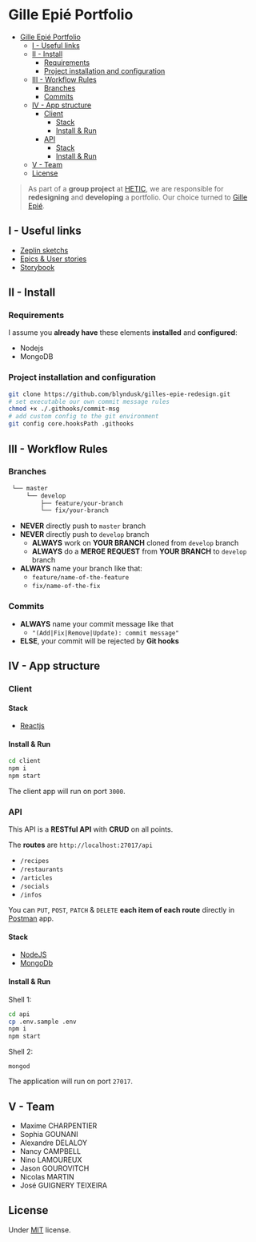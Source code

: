 # Gille Epié Portfolio

- [Gille Epié Portfolio](#gille-epi%c3%a9-portfolio)
  - [I - Useful links](#i---useful-links)
  - [II - Install](#ii---install)
    - [Requirements](#requirements)
    - [Project installation and configuration](#project-installation-and-configuration)
  - [III - Workflow Rules](#iii---workflow-rules)
    - [Branches](#branches)
    - [Commits](#commits)
  - [IV - App structure](#iv---app-structure)
    - [Client](#client)
      - [Stack](#stack)
      - [Install & Run](#install--run)
    - [API](#api)
      - [Stack](#stack-1)
      - [Install & Run](#install--run-1)
  - [V - Team](#v---team)
  - [License](#license)

> As part of a **group project** at [HETIC](https://hetic.net), we are responsible for **redesigning** and **developing** a portfolio. Our choice turned to [Gille Epié](http://www.gillesepie.com/).

## I - Useful links

- [Zeplin sketchs](https://app.zeplin.io/project/5ea14eee2bc979ae50730436/dashboard)
- [Epics & User stories](https://docs.google.com/document/d/1vaWID_KFF5FfbPPCprHcCSBTRMAFMc8QzDJhIuKTBg8)
- [Storybook](https://blyndusk.github.io/gilles-epie-redesign)

## II - Install

### Requirements

I assume you **already have** these elements **installed** and **configured**:

- Nodejs
- MongoDB

### Project installation and configuration

```bash
git clone https://github.com/blyndusk/gilles-epie-redesign.git
# set executable our own commit message rules
chmod +x ./.githooks/commit-msg
# add custom config to the git environment
git config core.hooksPath .githooks

```

## III - Workflow Rules

### Branches

```bash
 └── master
     └── develop
         ├── feature/your-branch
         └── fix/your-branch
```

- **NEVER** directly push to `master` branch
- **NEVER** directly push to `develop` branch
  - **ALWAYS** work on **YOUR BRANCH** cloned from `develop` branch
  - **ALWAYS** do a **MERGE REQUEST** from **YOUR BRANCH** to `develop` branch
- **ALWAYS** name your branch like that:
  - `feature/name-of-the-feature`
  - `fix/name-of-the-fix`

### Commits

- **ALWAYS** name your commit message like that
  - `"(Add|Fix|Remove|Update): commit message"`
- **ELSE**, your commit will be rejected by **Git hooks**

## IV - App structure

### Client

#### Stack

- [Reactjs](https://reactjs.org/)

#### Install & Run

```bash
cd client
npm i
npm start
```

The client app will run on port `3000`.

### API

This API is a **RESTful API** with **CRUD** on all points.

The **routes** are `http://localhost:27017/api`

- `/recipes`
- `/restaurants`
- `/articles`
- `/socials`
- `/infos`

You can `PUT`, `POST`, `PATCH` & `DELETE` **each item of each route** directly in [Postman](https://www.postman.com/) app.

#### Stack

- [NodeJS](https://nodejs.org/)
- [MongoDb](https://www.mongodb.com/)

#### Install & Run

Shell 1:

```bash
cd api
cp .env.sample .env
npm i
npm start
```

Shell 2:

```
mongod
```

The application will run on port `27017`.

## V - Team

- Maxime CHARPENTIER
- Sophia GOUNANI
- Alexandre DELALOY
- Nancy CAMPBELL
- Nino LAMOUREUX
- Jason GOUROVITCH
- Nicolas MARTIN
- José GUIGNERY TEIXEIRA

## License

Under [MIT](./LICENSE) license.
